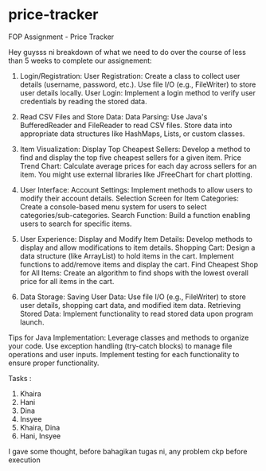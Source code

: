 # price-tracker
FOP Assignment - Price Tracker

Hey guysss ni breakdown of what we need to do over the course of less than 5 weeks to complete our assignement:

1. Login/Registration:
User Registration:
Create a class to collect user details (username, password, etc.).
Use file I/O (e.g., FileWriter) to store user details locally.
User Login:
Implement a login method to verify user credentials by reading the stored data.

2. Read CSV Files and Store Data:
Data Parsing:
Use Java's BufferedReader and FileReader to read CSV files.
Store data into appropriate data structures like HashMaps, Lists, or custom classes.

3. Item Visualization:
Display Top Cheapest Sellers:
Develop a method to find and display the top five cheapest sellers for a given item.
Price Trend Chart:
Calculate average prices for each day across sellers for an item.
You might use external libraries like JFreeChart for chart plotting.

4. User Interface:
Account Settings:
Implement methods to allow users to modify their account details.
Selection Screen for Item Categories:
Create a console-based menu system for users to select categories/sub-categories.
Search Function:
Build a function enabling users to search for specific items.

5. User Experience:
Display and Modify Item Details:
Develop methods to display and allow modifications to item details.
Shopping Cart:
Design a data structure (like ArrayList) to hold items in the cart.
Implement functions to add/remove items and display the cart.
Find Cheapest Shop for All Items:
Create an algorithm to find shops with the lowest overall price for all items in the cart.

6. Data Storage:
Saving User Data:
Use file I/O (e.g., FileWriter) to store user details, shopping cart data, and modified item data.
Retrieving Stored Data:
Implement functionality to read stored data upon program launch.

Tips for Java Implementation:
Leverage classes and methods to organize your code.
Use exception handling (try-catch blocks) to manage file operations and user inputs.
Implement testing for each functionality to ensure proper functionality.

Tasks :
1. Khaira
2. Hani
3. Dina
4. Insyee
5. Khaira, Dina
6. Hani, Insyee

I gave some thought, before bahagikan tugas ni, any problem ckp before execution
